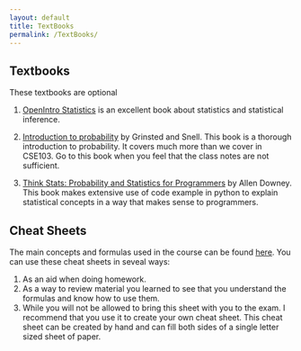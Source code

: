 ```yaml
---
layout: default
title: TextBooks
permalink: /TextBooks/
---
```

## Textbooks ##
These textbooks are optional

1. [OpenIntro Statistics](https://www.openintro.org/stat/index.php) is
an excellent book about statistics and statistical inference.

1.  [Introduction to probability](/Resources/GrinsteadSnell.pdf) by Grinsted and Snell.
  This book is a thorough introduction to probability. It covers much
  more than we cover in CSE103. Go to this book when you feel that the
  class notes are not sufficient.
  
1.  [Think Stats: Probability and Statistics for Programmers](http://nb.mit.edu/f/16682)
  by Allen Downey. This book makes extensive use of code example in
  python to explain statistical concepts in a way that makes sense to programmers.

## Cheat Sheets ##
The main concepts and formulas used in the
course can be found [here](/Resources/CheatSheet.pdf). You can use
these cheat sheets in seveal ways:

1. As an aid when doing homework.
2. As a way to review material you learned to see that you understand
the formulas and know how to use them.
3.  While you will not be allowed to bring this sheet with you to the
exam. I recommend that you use it to create your own cheat sheet. This
cheat sheet can be created by hand and can fill both sides of a single
letter sized sheet of paper.


